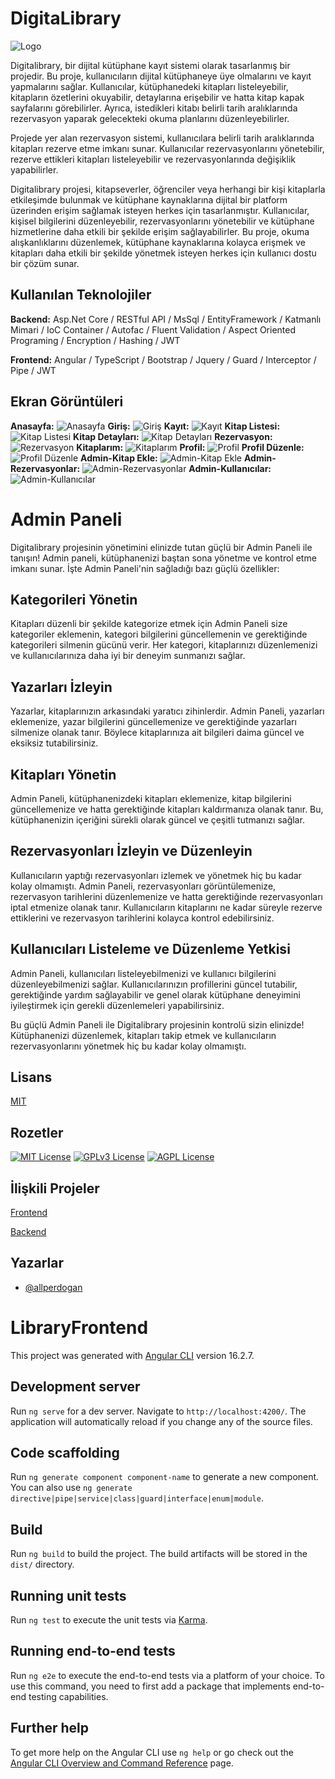 # DigitaLibrary

![Logo](https://imageupload.io/ib/6psndbdk5J2oGLT_1699825031.png)

Digitalibrary, bir dijital kütüphane kayıt sistemi olarak tasarlanmış bir projedir. Bu proje, kullanıcıların dijital kütüphaneye üye olmalarını ve kayıt yapmalarını sağlar. Kullanıcılar, kütüphanedeki kitapları listeleyebilir, kitapların özetlerini okuyabilir, detaylarına erişebilir ve hatta kitap kapak sayfalarını görebilirler. Ayrıca, istedikleri kitabı belirli tarih aralıklarında rezervasyon yaparak gelecekteki okuma planlarını düzenleyebilirler.

Projede yer alan rezervasyon sistemi, kullanıcılara belirli tarih aralıklarında kitapları rezerve etme imkanı sunar. Kullanıcılar rezervasyonlarını yönetebilir, rezerve ettikleri kitapları listeleyebilir ve rezervasyonlarında değişiklik yapabilirler.

Digitalibrary projesi, kitapseverler, öğrenciler veya herhangi bir kişi kitaplarla etkileşimde bulunmak ve kütüphane kaynaklarına dijital bir platform üzerinden erişim sağlamak isteyen herkes için tasarlanmıştır. Kullanıcılar, kişisel bilgilerini düzenleyebilir, rezervasyonlarını yönetebilir ve kütüphane hizmetlerine daha etkili bir şekilde erişim sağlayabilirler. Bu proje, okuma alışkanlıklarını düzenlemek, kütüphane kaynaklarına kolayca erişmek ve kitapları daha etkili bir şekilde yönetmek isteyen herkes için kullanıcı dostu bir çözüm sunar.

## Kullanılan Teknolojiler

**Backend:** 
Asp.Net Core / 
RESTful API / 
MsSql / 
EntityFramework / 
Katmanlı Mimari / 
IoC Container / 
Autofac / 
Fluent Validation / 
Aspect Oriented Programing / 
Encryption / 
Hashing / 
JWT

**Frontend:** 
Angular / 
TypeScript / 
Bootstrap / 
Jquery / 
Guard / 
Interceptor / 
Pipe / 
JWT

## Ekran Görüntüleri
**Anasayfa:** 
![Anasayfa](https://i.ibb.co/mzjm5ZR/homepage.png)
**Giriş:** 
![Giriş](https://i.ibb.co/m6d0Fbw/login.png)
**Kayıt:** 
![Kayıt](https://i.ibb.co/jD7kfzb/register.png)
**Kitap Listesi:** 
![Kitap Listesi](https://i.ibb.co/ThZp4b6/books.png)
**Kitap Detayları:** 
![Kitap Detayları](https://i.ibb.co/hD6wWhn/bookdetail.png)
**Rezervasyon:** 
![Rezervasyon](https://i.ibb.co/Z8xJZXP/rezervation.png)
**Kitaplarım:** 
![Kitaplarım](https://i.ibb.co/pwRSY13/mybooks.png)
**Profil:** 
![Profil](https://i.ibb.co/WB4tyvX/profile.png)
**Profil Düzenle:** 
![Profil Düzenle](https://i.ibb.co/zhJ3Pwt/profileedit.png)
**Admin-Kitap Ekle:** 
![Admin-Kitap Ekle](https://i.ibb.co/0YZprD1/adminbook.png)
**Admin-Rezervasyonlar:** 
![Admin-Rezervasyonlar](https://i.ibb.co/m8Tgcsh/adminreservations.png)
**Admin-Kullanıcılar:** 
![Admin-Kullanıcılar](https://i.ibb.co/j4rxSyn/users.png)


# Admin Paneli

Digitalibrary projesinin yönetimini elinizde tutan güçlü bir Admin Paneli ile tanışın! Admin paneli, kütüphanenizi baştan sona yönetme ve kontrol etme imkanı sunar. İşte Admin Paneli'nin sağladığı bazı güçlü özellikler:

## Kategorileri Yönetin

Kitapları düzenli bir şekilde kategorize etmek için Admin Paneli size kategoriler eklemenin, kategori bilgilerini güncellemenin ve gerektiğinde kategorileri silmenin gücünü verir. Her kategori, kitaplarınızı düzenlemenizi ve kullanıcılarınıza daha iyi bir deneyim sunmanızı sağlar.

## Yazarları İzleyin

Yazarlar, kitaplarınızın arkasındaki yaratıcı zihinlerdir. Admin Paneli, yazarları eklemenize, yazar bilgilerini güncellemenize ve gerektiğinde yazarları silmenize olanak tanır. Böylece kitaplarınıza ait bilgileri daima güncel ve eksiksiz tutabilirsiniz.

## Kitapları Yönetin

Admin Paneli, kütüphanenizdeki kitapları eklemenize, kitap bilgilerini güncellemenize ve hatta gerektiğinde kitapları kaldırmanıza olanak tanır. Bu, kütüphanenizin içeriğini sürekli olarak güncel ve çeşitli tutmanızı sağlar.

## Rezervasyonları İzleyin ve Düzenleyin

Kullanıcıların yaptığı rezervasyonları izlemek ve yönetmek hiç bu kadar kolay olmamıştı. Admin Paneli, rezervasyonları görüntülemenize, rezervasyon tarihlerini düzenlemenize ve hatta gerektiğinde rezervasyonları iptal etmenize olanak tanır. Kullanıcıların kitaplarını ne kadar süreyle rezerve ettiklerini ve rezervasyon tarihlerini kolayca kontrol edebilirsiniz.

## Kullanıcıları Listeleme ve Düzenleme Yetkisi

Admin Paneli, kullanıcıları listeleyebilmenizi ve kullanıcı bilgilerini düzenleyebilmenizi sağlar. Kullanıcılarınızın profillerini güncel tutabilir, gerektiğinde yardım sağlayabilir ve genel olarak kütüphane deneyimini iyileştirmek için gerekli düzenlemeleri yapabilirsiniz.

Bu güçlü Admin Paneli ile Digitalibrary projesinin kontrolü sizin elinizde! Kütüphanenizi düzenlemek, kitapları takip etmek ve kullanıcıların rezervasyonlarını yönetmek hiç bu kadar kolay olmamıştı.

## Lisans

[MIT](https://choosealicense.com/licenses/mit/)

## Rozetler

[![MIT License](https://img.shields.io/badge/License-MIT-green.svg)](https://choosealicense.com/licenses/mit/)
[![GPLv3 License](https://img.shields.io/badge/License-GPL%20v3-yellow.svg)](https://opensource.org/licenses/)
[![AGPL License](https://img.shields.io/badge/license-AGPL-blue.svg)](http://www.gnu.org/licenses/agpl-3.0)

## İlişkili Projeler

[Frontend](https://github.com/allperdogan/LibraryFrontend)

[Backend](https://github.com/allperdogan/LibraryProject)

## Yazarlar

- [@allperdogan](https://www.github.com/allperdogan)

# LibraryFrontend

This project was generated with [Angular CLI](https://github.com/angular/angular-cli) version 16.2.7.

## Development server

Run `ng serve` for a dev server. Navigate to `http://localhost:4200/`. The application will automatically reload if you change any of the source files.

## Code scaffolding

Run `ng generate component component-name` to generate a new component. You can also use `ng generate directive|pipe|service|class|guard|interface|enum|module`.

## Build

Run `ng build` to build the project. The build artifacts will be stored in the `dist/` directory.

## Running unit tests

Run `ng test` to execute the unit tests via [Karma](https://karma-runner.github.io).

## Running end-to-end tests

Run `ng e2e` to execute the end-to-end tests via a platform of your choice. To use this command, you need to first add a package that implements end-to-end testing capabilities.

## Further help

To get more help on the Angular CLI use `ng help` or go check out the [Angular CLI Overview and Command Reference](https://angular.io/cli) page.

